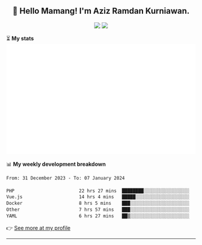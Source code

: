 <h2 align="center">👋 Hello Mamang! I'm Aziz Ramdan Kurniawan.</h2>  
<p align="center">
  <img src="https://komarev.com/ghpvc/?username=azizramdan">
  <img src="https://wakatime.com/badge/user/90056fa0-4c31-4eca-954e-2a3ac05896f9.svg">
</p>
    
⏳ **My stats**  
![](https://raw.githubusercontent.com/azizramdan/github-stats/master/generated/overview.svg#gh-dark-mode-only)

📊 **My weekly development breakdown**
<!--START_SECTION:waka-->

```txt
From: 31 December 2023 - To: 07 January 2024

PHP                        22 hrs 27 mins  ████████░░░░░░░░░░░░░░░░░   32.47 %
Vue.js                     14 hrs 4 mins   █████░░░░░░░░░░░░░░░░░░░░   20.36 %
Docker                     8 hrs 5 mins    ███░░░░░░░░░░░░░░░░░░░░░░   11.69 %
Other                      7 hrs 57 mins   ███░░░░░░░░░░░░░░░░░░░░░░   11.52 %
YAML                       6 hrs 27 mins   ██▒░░░░░░░░░░░░░░░░░░░░░░   09.33 %
```

<!--END_SECTION:waka-->
👉 [See more at my profile](https://wakatime.com/@azizramdan)
***
